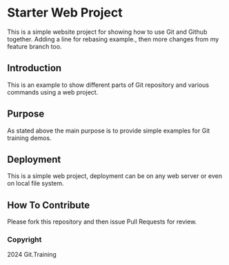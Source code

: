 # Starter Web Project

This is a simple website project for showing how to use Git and Github together. Adding a line for rebasing example., then more changes from my feature branch too.

## Introduction

This is an example to show different parts of Git repository and various commands using a web project.

## Purpose

As stated above the main purpose is to provide simple examples for Git training demos.

## Deployment

This is a simple web project, deployment can be on any web server or even on local file system. 

## How To Contribute

Please fork this repository and then issue Pull Requests for review.

### Copyright

2024 Git.Training
